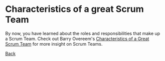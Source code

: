 # Characteristics of a great Scrum Team
By now, you have learned about the roles and responsibilities that make up a Scrum Team. Check out Barry Overeem's [Characteristics of a Great Scrum Team](https://www.infoq.com/articles/great-scrum-team/) for more insight on Scrum Teams. 

[Back](./c5-agile-project-management.md)

